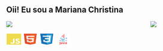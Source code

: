 ## Oii! Eu sou a Mariana Christina

<div style="display: flex; justify-content: space-between;">
  <img src="https://github-readme-stats.vercel.app/api?username=MaryChriss&show_icons=true&theme=omni" style="width: 48%; margin-right: 50%;">
  <img src="https://github-readme-stats.vercel.app/api/top-langs/?username=MaryChriss&layout=compact&theme=omni" style="width: 43%;">
</div>

<br>
<div style="display: inline-block">
  <img align="center" height="30" width="40" src="https://raw.githubusercontent.com/devicons/devicon/master/icons/javascript/javascript-plain.svg">
  <img align="center" height="30" width="40" src="https://raw.githubusercontent.com/devicons/devicon/master/icons/html5/html5-original.svg">
  <img align="center" height="30" width="40" src="https://raw.githubusercontent.com/devicons/devicon/master/icons/css3/css3-original.svg">
  <img align="center" height="30" width="40" src="https://raw.githubusercontent.com/devicons/devicon/master/icons/java/java-original-wordmark.svg"> 
</div>
